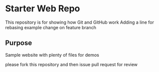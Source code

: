 # Starter Web Repo

This repository is for showing how Git and GitHub work
Adding a line for rebasing example
change on feature branch
## Purpose

Sample website with plenty of files for demos


please fork this repository and then issue pull request for review



